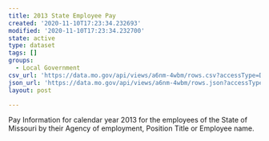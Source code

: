 ```yaml
---
title: 2013 State Employee Pay
created: '2020-11-10T17:23:34.232693'
modified: '2020-11-10T17:23:34.232700'
state: active
type: dataset
tags: []
groups:
  - Local Government
csv_url: 'https://data.mo.gov/api/views/a6nm-4wbm/rows.csv?accessType=DOWNLOAD'
json_url: 'https://data.mo.gov/api/views/a6nm-4wbm/rows.json?accessType=DOWNLOAD'
layout: post

---
```

Pay Information for calendar year 2013 for the employees of the State of Missouri by their Agency of employment, Position Title or Employee name.
